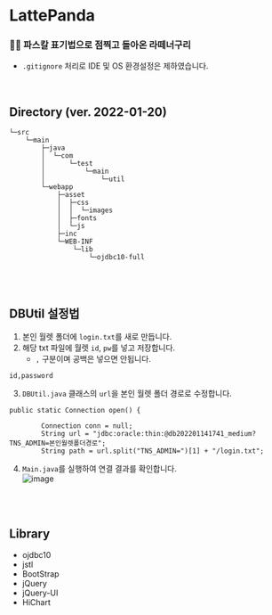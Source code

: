 
#  LattePanda

###  🦝🍰 파스칼 표기법으로 점찍고 돌아온 라떼너구리 <br/>

- `.gitignore` 처리로 IDE 및 OS 환경설정은 제하였습니다.

<br/>

##  Directory (ver. 2022-01-20)
```
└─src
    └─main
        ├─java
        │  └─com
        │      └─test
        │          └─main
        │              └─util
        └─webapp
            ├─asset
            │  ├─css
            │  │  └─images
            │  ├─fonts
            │  └─js
            ├─inc
            └─WEB-INF
                └─lib
                    └─ojdbc10-full
```
<br/>
<br/>


## DBUtil 설정법
1. 본인 월렛 폴더에 `login.txt`를 새로 만듭니다.
2. 해당 txt 파일에 월렛 `id`, `pw`를 넣고 저장합니다.
	- `,` 구분이며 공백은 넣으면 안됩니다.
```
id,password
```
3. `DBUtil.java` 클래스의 `url`을 본인 월렛 폴더 경로로 수정합니다.

```
public static Connection open() {

        Connection conn = null;
        String url = "jdbc:oracle:thin:@db202201141741_medium?TNS_ADMIN=본인월렛폴더경로";
        String path = url.split("TNS_ADMIN=")[1] + "/login.txt";
```

4. `Main.java`를 실행하여 연결 결과를 확인합니다.<br/>
![image](https://user-images.githubusercontent.com/42857790/150262743-657a7f69-1e31-4c47-ae1c-e0a3502637c7.png)

<br/>
<br/>

## Library
- ojdbc10
- jstl
- BootStrap
- jQuery
- jQuery-UI
- HiChart
